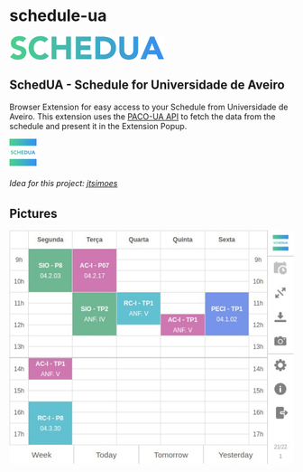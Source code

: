 # schedule-ua

<img width="275px" src="/images/logo-text.png">

## SchedUA - Schedule for Universidade de Aveiro

Browser Extension for easy access to your Schedule from Universidade de Aveiro. This extension uses the [PACO-UA API](https://github.com/digas99/paco-ua-api) to fetch the data from the schedule and present it in the Extension Popup.

![logo](/images/logo_48x48.png)

###### Idea for this project: [jtsimoes](https://github.com/jtsimoes)

## Pictures

![picture1](/images/picture1.jpg)